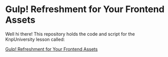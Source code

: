Gulp! Refreshment for Your Frontend Assets
==========================================

Well hi there! This repository holds the code and script
for the KnpUniversity lesson called:

[Gulp! Refreshment for Your Frontend Assets](http://knpuniversity.com/screencast/gulp)

